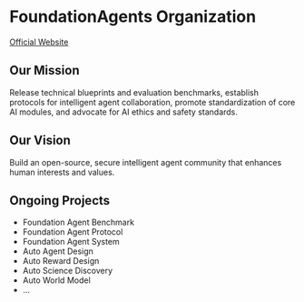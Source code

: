 # FoundationAgents Organization

[Official Website](https://foundationagents.org)

## Our Mission
Release technical blueprints and evaluation benchmarks, establish protocols for intelligent agent collaboration, promote standardization of core AI modules, and advocate for AI ethics and safety standards.

## Our Vision
Build an open-source, secure intelligent agent community  that enhances human interests and values.

## Ongoing Projects
- Foundation Agent Benchmark
- Foundation Agent Protocol
- Foundation Agent System
- Auto Agent Design
- Auto Reward Design
- Auto Science Discovery
- Auto World Model
- ...
